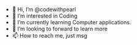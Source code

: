 - 👋 Hi, I’m @codewithpearl
- 👀 I’m interested in Coding
- 🌱 I’m currently learning Computer applications.
- 💞️ I’m looking to forward to learn more
- 📫 How to reach me, just msg 

<!---
codewithpearl/codewithpearl is a ✨ special ✨ repository because its `README.md` (this file) appears on your GitHub profile.
You can click the Preview link to take a look at your changes.
--->
